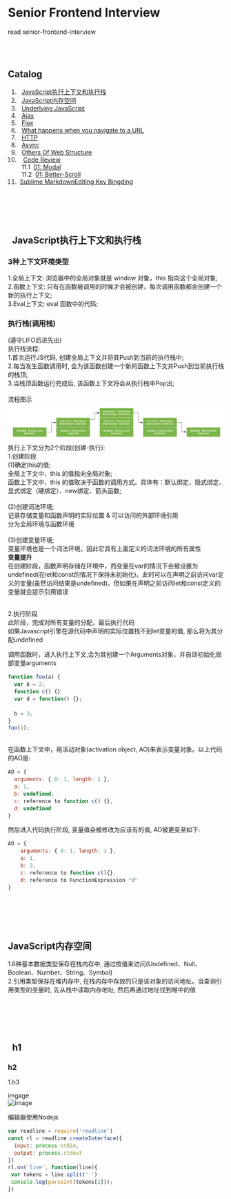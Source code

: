 # Senior Frontend Interview
read senior-frontend-interview <br>

<br><br>

<i id="catalog"></i>
## Catalog
1. &nbsp; [JavaScript执行上下文和执行栈](#01)
2. &nbsp; [JavaScript内存空间](#02)
3. &nbsp; [Underlying JavaScript](#underlying)
4. &nbsp; [Ajax](#ajax)
5. &nbsp; [Flex](#flex)
6. &nbsp; [What happens when you navigate to a URL](#input-url)
7. &nbsp; [HTTP](#http)
8. &nbsp; [Async](#async)
9. &nbsp; [Others Of Web Structure](#others)
10. &nbsp; &nbsp;[Code Review](#code-review)
           <br>&nbsp;&nbsp;11.1&nbsp;&nbsp;[01: Modal](#review01)
           <br>&nbsp;&nbsp;11.2&nbsp;&nbsp;[01: Better-Scroll](#review02)
11. &nbsp;[Sublime MarkdownEditing Key Bingding](#MarkdownEditing)

<br><br><br><br>

<i id="01"></i>
##    JavaScript执行上下文和执行栈

### 3种上下文环境类型
1.全局上下文: 浏览器中的全局对象就是 window 对象，this 指向这个全局对象;<br>
2.函数上下文: 只有在函数被调用的时候才会被创建，每次调用函数都会创建一个新的执行上下文;<br>
3.Eval上下文: eval 函数中的代码;

### 执行栈(调用栈)  
(遵守LIFO后进先出)<br>
执行栈流程:<br>
1.首次运行JS代码, 创建全局上下文并将其Push到当前的执行栈中;<br>
2.每当发生函数调用时, 会为该函数创建一个新的函数上下文并Push到当前执行栈的栈顶;<br>
3.当栈顶函数运行完成后, 该函数上下文将会从执行栈中Pop出;<br>
<br>
流程图示<br>
![执行栈流程](https://github.com/ColorChan/Basic/blob/master/senior-frontend-interview/source/68747470733a2f2f7573657221.webp?raw=true)
<br>
执行上下文分为2个阶段(创建-执行):<br>
1.创建阶段<br>
(1)确定this的值;<br>
全局上下文中，this 的值指向全局对象;<br>
函数上下文中，this 的值取决于函数的调用方式。具体有：默认绑定、隐式绑定、显式绑定（硬绑定）、new绑定、箭头函数;<br>
<br>
(2)创建词法环境;<br>
记录存储变量和函数声明的实际位置 & 可以访问的外部环境引用<br>
分为全局环境与函数环境<br>
<br>
(3)创建变量环境;<br>
变量环境也是一个词法环境，因此它具有上面定义的词法环境的所有属性<br>
**变量提升**<br>
在创建阶段，函数声明存储在环境中，而变量在var的情况下会被设置为undefined(在let和const的情况下保持未初始化)。此时可以在声明之前访问var定义的变量(虽然访问结果是undefined)。但如果在声明之前访问let和const定义的变量就会提示引用错误<br>

<br>
2.执行阶段<br>
此阶段，完成对所有变量的分配，最后执行代码<br>
如果Javascript引擎在源代码中声明的实际位置找不到let变量的值, 那么将为其分配undefined<br>

调用函数时，进入执行上下文,会为其创建一个Arguments对象，并自动初始化局部变量arguments<br>


```javascript
function foo(a) {
  var b = 2;
  function c() {}
  var d = function() {};

  b = 3;
}
foo(1);
```

<br>
在函数上下文中，用活动对象(activation object, AO)来表示变量对象。以上代码的AO是:<br>


```javascript
AO = {
  arguments: { 0: 1, length: 1 },
  a: 1,
  b: undefined,
  c: reference to function c() {},
  d: undefined
}
```


然后进入代码执行阶段, 变量值会被修改为应该有的值, AO被更变至如下:<br>


```javascript
AO = {
    arguments: { 0: 1, length: 1 },
    a: 1,
    b: 3,
    c: reference to function c(){},
    d: reference to FunctionExpression "d"
}
```



<br><br><br><br>

<i id="02"></i>
##  JavaScript内存空间
1.6种基本数据类型保存在栈内存中, 通过按值来访问(Undefined、Null、Boolean、Number、String、Symbol)<br>
2.引用类型保存在堆内存中, 在栈内存中存放的只是该对象的访问地址。当查询引用类型的变量时, 先从栈中读取内存地址, 然后再通过地址找到堆中的值<br>

<br><br><br><br>


<i id="xx"></i>
##    h1

### h2
1.h3<br>

imgage<br>
![image](https://github.com/ColorChan/Basic/blob/master/img/xxx.png?raw=true)
<br>




编辑器使用Nodejs <br>
```javascript
var readline = require('readline')
const rl = readline.createInterface({
  input: process.stdin,
  output: process.stdout
})
rl.on('line', function(line){
 var tokens = line.split(' ')
 console.log(parseInt(tokens[2]));
})
```